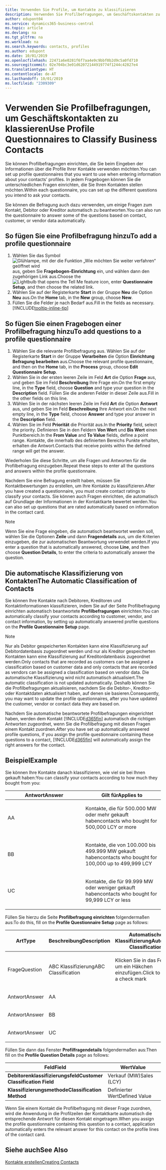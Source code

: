 ```yaml
---
title: Verwenden Sie Profile, um Kontakte zu klassifizieren
description: Verwenden Sie Profilbefragungen, um Geschäftskontakten zu klassieren
author: edupont04
ms.service: dynamics365-business-central
ms.topic: article
ms.devlang: na
ms.tgt_pltfrm: na
ms.workload: na
ms.search.keywords: contacts, profiles
ms.author: edupont
ms.date: 10/01/2019
ms.openlocfilehash: 22471a6e0281f6f7aa4e9c9bbf0b2d9c5a0fd710
ms.sourcegitcommit: 02e704bc3e01d62072144919774f1244c42827e4
ms.translationtype: HT
ms.contentlocale: de-AT
ms.lasthandoff: 10/01/2019
ms.locfileid: "2309309"
---
```

# <a name="use-profile-questionnaires-to-classify-business-contacts"></a><span data-ttu-id="256b7-103">Verwenden Sie Profilbefragungen, um Geschäftskontakten zu klassieren</span><span class="sxs-lookup"><span data-stu-id="256b7-103">Use Profile Questionnaires to Classify Business Contacts</span></span>
<span data-ttu-id="256b7-104">Sie können Profilbefragungen einrichten, die Sie beim Eingeben der Informationen über die Profile Ihrer Kontakte verwenden möchten.</span><span class="sxs-lookup"><span data-stu-id="256b7-104">You can set up profile questionnaires that you want to use when entering information about your contacts' profiles.</span></span> <span data-ttu-id="256b7-105">In jedem Fragebogen können Sie die unterschiedlichen Fragen einrichten, die Sie Ihren Kontakten stellen möchten.</span><span class="sxs-lookup"><span data-stu-id="256b7-105">Within each questionnaire, you can set up the different questions you intend to ask your contacts.</span></span>  

<span data-ttu-id="256b7-106">Sie können die Befragung auch dazu verwenden, um einige Fragen zum Kontakt, Debitor oder Kreditor automatisch zu beantworten.</span><span class="sxs-lookup"><span data-stu-id="256b7-106">You can also run the questionnaire to answer some of the questions based on contact, customer, or vendor data automatically.</span></span>  

## <a name="to-add-a-profile-questionnaire"></a><span data-ttu-id="256b7-107">So fügen Sie eine Profilbefragung hinzu</span><span class="sxs-lookup"><span data-stu-id="256b7-107">To add a profile questionnaire</span></span>
1.  <span data-ttu-id="256b7-108">Wählen Sie das Symbol ![Glühlampe, mit der die Funktion „Wie möchten Sie weiter verfahren“ geöffnet wird](media/ui-search/search_small.png "Wie möchten Sie weiter verfahren?") aus, geben Sie **Fragebogen-Einrichtung** ein, und wählen dann den zugehörigen Link aus.</span><span class="sxs-lookup"><span data-stu-id="256b7-108">Choose the ![Lightbulb that opens the Tell Me feature](media/ui-search/search_small.png "Tell me what you want to do") icon, enter **Questionnaire Setup**, and then choose the related link.</span></span>  
2.  <span data-ttu-id="256b7-109">Wählen Sie auf der Registerkarte **Start** in der Gruppe **Neu** die Option **Neu** aus.</span><span class="sxs-lookup"><span data-stu-id="256b7-109">On the **Home** tab, in the **New** group, choose **New**.</span></span>  
3.  <span data-ttu-id="256b7-110">Füllen Sie die Felder je nach Bedarf aus.</span><span class="sxs-lookup"><span data-stu-id="256b7-110">Fill in the fields as necessary.</span></span> [!INCLUDE[tooltip-inline-tip](includes/tooltip-inline-tip_md.md)]  

## <a name="to-add-questions-to-a-profile-questionnaire"></a><span data-ttu-id="256b7-111">So fügen Sie einen Fragebogen einer Profilbefragung hinzu</span><span class="sxs-lookup"><span data-stu-id="256b7-111">To add questions to a profile questionnaire</span></span>
1.  <span data-ttu-id="256b7-112">Wählen Sie die relevante Profilbefragung aus. Wählen Sie auf der Registerkarte **Start** in der Gruppe **Verarbeiten** die Option **Einrichtung Befragung bearbeiten** aus.</span><span class="sxs-lookup"><span data-stu-id="256b7-112">Choose the relevant profile questionnaire, and then on the **Home** tab, in the **Process** group, choose **Edit Questionnaire Setup**.</span></span>  
2.  <span data-ttu-id="256b7-113">Wählen Sie in der ersten leeren Zeile im Feld **Art** die Option **Frage** aus, und geben Sie im Feld **Beschreibung** Ihre Frage ein.</span><span class="sxs-lookup"><span data-stu-id="256b7-113">On the first empty line, in the **Type** field, choose **Question** and type your question in the **Description** field.</span></span> <span data-ttu-id="256b7-114">Füllen Sie die anderen Felder in dieser Zeile aus.</span><span class="sxs-lookup"><span data-stu-id="256b7-114">Fill in the other fields on this line.</span></span>  
3.  <span data-ttu-id="256b7-115">Wählen Sie in der nächsten leeren Zeile im Feld **Art** die Option **Antwort** aus, und geben Sie im Feld **Beschreibung** Ihre Antwort ein.</span><span class="sxs-lookup"><span data-stu-id="256b7-115">On the next empty line, in the **Type** field, choose **Answer** and type your answer in the **Description** field.</span></span>  
4.  <span data-ttu-id="256b7-116">Wählen Sie im Feld **Priorität** die Priorität aus.</span><span class="sxs-lookup"><span data-stu-id="256b7-116">In the **Priority** field, select the priority.</span></span> <span data-ttu-id="256b7-117">Definieren Sie in den Feldern **Von Wert** und **Bis Wert** einen Punktbereich.</span><span class="sxs-lookup"><span data-stu-id="256b7-117">In the **From Value** and **To Value** fields, define a point range.</span></span> <span data-ttu-id="256b7-118">Kontakte, die innerhalb des definierten Bereichs Punkte erhalten, erhalten die Antwort.</span><span class="sxs-lookup"><span data-stu-id="256b7-118">Contacts that receive points within the defined range will get the answer.</span></span>  

<span data-ttu-id="256b7-119">Wiederholen Sie diese Schritte, um alle Fragen und Antworten für die Profilbefragung einzugeben.</span><span class="sxs-lookup"><span data-stu-id="256b7-119">Repeat these steps to enter all the questions and answers within the profile questionnaire.</span></span>

<span data-ttu-id="256b7-120">Nachdem Sie eine Befragung erstellt haben, müssen Sie Kontaktbewertungen zu erstellen, um Ihre Kontakte zu klassifizieren.</span><span class="sxs-lookup"><span data-stu-id="256b7-120">After you have created a questionnaire, you must create contact ratings to classify your contacts.</span></span> <span data-ttu-id="256b7-121">Sie können auch Fragen einrichten, die automatisch auf Grundlage der Informationen in der Kontaktkarte bewertet werden.</span><span class="sxs-lookup"><span data-stu-id="256b7-121">You can also set up questions that are rated automatically based on information in the contact card.</span></span>  

> [!NOTE]
> <span data-ttu-id="256b7-122">Wenn Sie eine Frage eingeben, die automatisch beantwortet werden soll, wählen Sie die Optionen <STRONG>Zeile</STRONG> und dann <STRONG>Fragendetails</STRONG> aus, um die Kriterien einzugeben, die zur automatischen Beantwortung verwendet werden.</span><span class="sxs-lookup"><span data-stu-id="256b7-122">If you enter a question that is automatically answered, choose <STRONG>Line</STRONG>, and then choose <STRONG>Question Details</STRONG>, to enter the criteria to automatically answer the question.</span></span>

## <a name="the-automatic-classification-of-contacts"></a><span data-ttu-id="256b7-123">Die automatische Klassifizierung von Kontakten</span><span class="sxs-lookup"><span data-stu-id="256b7-123">The Automatic Classification of Contacts</span></span>
<span data-ttu-id="256b7-124">Sie können Ihre Kontakte nach Debitoren, Kreditoren und Kontaktinformationen klassifizieren, indem Sie auf der Seite Profilbefragung einrichten automatisch beantwortete **Profilbefragungen** einrichten.</span><span class="sxs-lookup"><span data-stu-id="256b7-124">You can automatically classify your contacts according to customer, vendor, and contact information, by setting up automatically answered profile questions on the **Profile Questionnaire Setup** page.</span></span>  

> [!NOTE]
> <span data-ttu-id="256b7-125">Nur als Debitor gespeicherten Kontakten kann eine Klassifizierung auf Debitordatenbasis zugeordnet werden und nur als Kreditor gespeicherten Kontakten kann eine Klassifizierung auf Kreditordatenbasis zugeordnet werden.</span><span class="sxs-lookup"><span data-stu-id="256b7-125">Only contacts that are recorded as customers can be assigned a classification based on customer data and only contacts that are recorded as vendors can be assigned a classification based on vendor data.</span></span> <span data-ttu-id="256b7-126">Die automatische Klassifizierung wird nicht automatisch aktualisiert.</span><span class="sxs-lookup"><span data-stu-id="256b7-126">The automatic classification is not updated automatically.</span></span> <span data-ttu-id="256b7-127">Deshalb können Sie die Profilbefragungen aktualisieren, nachdem Sie die Debitor-, Kreditor- oder Kontaktdaten aktualisiert haben, auf denen sie basieren.</span><span class="sxs-lookup"><span data-stu-id="256b7-127">Consequently, you may want to update the profile questionnaires, after you have updated the customer, vendor or contact data they are based on.</span></span>  

<span data-ttu-id="256b7-128">Nachdem Sie automatische beantwortete Profilbefragungen eingerichtet haben, werden dem Kontakt [!INCLUDE[d365fin](includes/d365fin_md.md)] automatisch die richtigen Antworten zugeordnet, wenn Sie die Profilbefragung mit diesen Fragen einem Kontakt zuordnen.</span><span class="sxs-lookup"><span data-stu-id="256b7-128">After you have set up automatically answered profile questions, if you assign the profile questionnaire containing these questions to a contact, [!INCLUDE[d365fin](includes/d365fin_md.md)] will automatically assign the right answers for the contact.</span></span>  

## <a name="example"></a><span data-ttu-id="256b7-129">Beispiel</span><span class="sxs-lookup"><span data-stu-id="256b7-129">Example</span></span>
<span data-ttu-id="256b7-130">Sie können Ihre Kontakte danach klassifizieren, wie viel sie bei Ihnen gekauft haben:</span><span class="sxs-lookup"><span data-stu-id="256b7-130">You can classify your contacts according to how much they bought from you:</span></span>

<table>
<colgroup>
<col style="width: 50%" />
<col style="width: 50%" />
</colgroup>
<thead>
<tr class="header">
<th><span data-ttu-id="256b7-131"><strong>Antwort</strong></span><span class="sxs-lookup"><span data-stu-id="256b7-131"><strong>Answer</strong></span></span></th>
<th><span data-ttu-id="256b7-132"><strong>Gilt für</strong></span><span class="sxs-lookup"><span data-stu-id="256b7-132"><strong>Applies to</strong></span></span></th>
</tr>
</thead>
<tbody>
<tr class="odd">
<td><p><span data-ttu-id="256b7-133">A</span><span class="sxs-lookup"><span data-stu-id="256b7-133">A</span></span></p></td>
<td><p><span data-ttu-id="256b7-134">Kontakte, die für 500.000 MW oder mehr gekauft haben</span><span class="sxs-lookup"><span data-stu-id="256b7-134">contacts who bought for 500,000 LCY or more</span></span></p></td>
</tr>
<tr class="even">
<td><p><span data-ttu-id="256b7-135">B</span><span class="sxs-lookup"><span data-stu-id="256b7-135">B</span></span></p></td>
<td><p><span data-ttu-id="256b7-136">Kontakte, die von 100.000 bis 499.999 MW gekauft haben</span><span class="sxs-lookup"><span data-stu-id="256b7-136">contacts who bought for 100,000 up to 499,999 LCY</span></span></p></td>
</tr>
<tr class="odd">
<td><p><span data-ttu-id="256b7-137">U</span><span class="sxs-lookup"><span data-stu-id="256b7-137">C</span></span></p></td>
<td><p><span data-ttu-id="256b7-138">Kontakte, die für 99.999 MW oder weniger gekauft haben</span><span class="sxs-lookup"><span data-stu-id="256b7-138">contacts who bought for 99,999 LCY or less</span></span></p></td>
</tr>
</tbody>
</table>

<span data-ttu-id="256b7-139">Füllen Sie hierzu die Seite **Profilbefragung einrichten** folgendermaßen aus:</span><span class="sxs-lookup"><span data-stu-id="256b7-139">To do this, fill on the **Profile Questionnaire Setup** page as follows:</span></span>


<table>
<colgroup>
<col style="width: 20%" />
<col style="width: 20%" />
<col style="width: 20%" />
<col style="width: 20%" />
<col style="width: 20%" />
</colgroup>
<thead>
<tr class="header">
<th><span data-ttu-id="256b7-140"><strong>Art</strong></span><span class="sxs-lookup"><span data-stu-id="256b7-140"><strong>Type</strong></span></span></th>
<th><span data-ttu-id="256b7-141"><strong>Beschreibung</strong></span><span class="sxs-lookup"><span data-stu-id="256b7-141"><strong>Description</strong></span></span></th>
<th><span data-ttu-id="256b7-142"><strong>Automatische Klassifizierung</strong></span><span class="sxs-lookup"><span data-stu-id="256b7-142"><strong>Automatic Classification</strong></span></span></th>
<th><span data-ttu-id="256b7-143"><strong>Von Wert</strong></span><span class="sxs-lookup"><span data-stu-id="256b7-143"><strong>From Value</strong></span></span></th>
<th><span data-ttu-id="256b7-144"><strong>Bis Wert</strong></span><span class="sxs-lookup"><span data-stu-id="256b7-144"><strong>To Value</strong></span></span></th>
</tr>
</thead>
<tbody>
<tr class="odd">
<td><p><span data-ttu-id="256b7-145">Frage</span><span class="sxs-lookup"><span data-stu-id="256b7-145">Question</span></span></p></td>
<td><p><span data-ttu-id="256b7-146">ABC Klassifizierung</span><span class="sxs-lookup"><span data-stu-id="256b7-146">ABC Classification</span></span></p></td>
<td><p><span data-ttu-id="256b7-147">Klicken Sie in das Feld, um ein Häkchen einzufügen.</span><span class="sxs-lookup"><span data-stu-id="256b7-147">Click to insert a check mark</span></span></p></td>
<td><p> </p></td>
<td><p> </p></td>
</tr>
<tr class="even">
<td><p><span data-ttu-id="256b7-148">Antwort</span><span class="sxs-lookup"><span data-stu-id="256b7-148">Answer</span></span></p></td>
<td><p><span data-ttu-id="256b7-149">A</span><span class="sxs-lookup"><span data-stu-id="256b7-149">A</span></span></p></td>
<td><p> </p></td>
<td><p><span data-ttu-id="256b7-150">500.000</span><span class="sxs-lookup"><span data-stu-id="256b7-150">500,000</span></span></p></td>
<td><p> </p></td>
</tr>
<tr class="odd">
<td><p><span data-ttu-id="256b7-151">Antwort</span><span class="sxs-lookup"><span data-stu-id="256b7-151">Answer</span></span></p></td>
<td><p><span data-ttu-id="256b7-152">B</span><span class="sxs-lookup"><span data-stu-id="256b7-152">B</span></span></p></td>
<td><p> </p></td>
<td><p><span data-ttu-id="256b7-153">100,000</span><span class="sxs-lookup"><span data-stu-id="256b7-153">100,000</span></span></p></td>
<td><p><span data-ttu-id="256b7-154">499,999</span><span class="sxs-lookup"><span data-stu-id="256b7-154">499,999</span></span></p></td>
</tr>
<tr class="even">
<td><p><span data-ttu-id="256b7-155">Antwort</span><span class="sxs-lookup"><span data-stu-id="256b7-155">Answer</span></span></p></td>
<td><p><span data-ttu-id="256b7-156">U</span><span class="sxs-lookup"><span data-stu-id="256b7-156">C</span></span></p></td>
<td><p> </p></td>
<td><p> </p></td>
<td><p><span data-ttu-id="256b7-157">99,999</span><span class="sxs-lookup"><span data-stu-id="256b7-157">99,999</span></span></p></td>
</tr>
</tbody>
</table>

<span data-ttu-id="256b7-158">Füllen Sie dann das Fenster **Profilfragendetails** folgendermaßen aus:</span><span class="sxs-lookup"><span data-stu-id="256b7-158">Then fill on the **Profile Question Details** page as follows:</span></span>
<table>
<colgroup>
<col style="width: 50%" />
<col style="width: 50%" />
</colgroup>
<thead>
<tr class="header">
<th><span data-ttu-id="256b7-159"><strong>Feld</strong></span><span class="sxs-lookup"><span data-stu-id="256b7-159"><strong>Field</strong></span></span></th>
<th><span data-ttu-id="256b7-160"><strong>Wert</strong></span><span class="sxs-lookup"><span data-stu-id="256b7-160"><strong>Value</strong></span></span></th>
</tr>
</thead>
<tbody>
<tr>
<td><span data-ttu-id="256b7-161"><strong>Debitorenklassifizierungsfeld</strong></span><span class="sxs-lookup"><span data-stu-id="256b7-161"><strong>Customer Classification Field</strong></span></span></td>
<td><span data-ttu-id="256b7-162"><emphasis>Verkauf (MW)</emphasis></span><span class="sxs-lookup"><span data-stu-id="256b7-162"><emphasis>Sales (LCY)</emphasis></span></span></td>
</tr>
<tr>
<td><span data-ttu-id="256b7-163"><strong>Klassifizierungsmethode</strong></span><span class="sxs-lookup"><span data-stu-id="256b7-163"><strong>Classification Method</strong></span></span></td>
<td><span data-ttu-id="256b7-164"><emphasis>Definierter Wert</emphasis></span><span class="sxs-lookup"><span data-stu-id="256b7-164"><emphasis>Defined Value</emphasis></span></span></td>
</tr>
</tbody>
</table>

<span data-ttu-id="256b7-165">Wenn Sie einem Kontakt die Profilbefragung mit dieser Frage zuordnen, wird die Anwendung in die Profilzeilen der Kontaktkarte automatisch die entsprechende Antwort für diesen Kontakt eingetragen.</span><span class="sxs-lookup"><span data-stu-id="256b7-165">When you assign the profile questionnaire containing this question to a contact, application automatically enters the relevant answer for this contact on the profile lines of the contact card.</span></span>

## <a name="see-also"></a><span data-ttu-id="256b7-166">Siehe auch</span><span class="sxs-lookup"><span data-stu-id="256b7-166">See Also</span></span>
[<span data-ttu-id="256b7-167">Kontakte erstellen</span><span class="sxs-lookup"><span data-stu-id="256b7-167">Creating Contacts</span></span>](marketing-create-contact-companies.md)  
